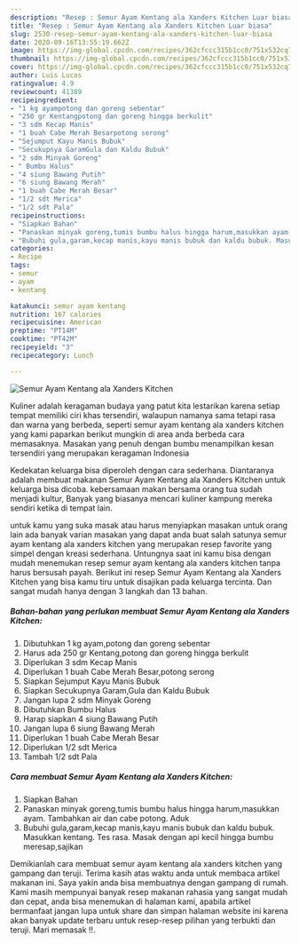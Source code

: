 ```yaml
---
description: "Resep : Semur Ayam Kentang ala Xanders Kitchen Luar biasa"
title: "Resep : Semur Ayam Kentang ala Xanders Kitchen Luar biasa"
slug: 2530-resep-semur-ayam-kentang-ala-xanders-kitchen-luar-biasa
date: 2020-09-16T13:55:19.662Z
image: https://img-global.cpcdn.com/recipes/362cfccc315b1cc0/751x532cq70/semur-ayam-kentang-ala-xanders-kitchen-foto-resep-utama.jpg
thumbnail: https://img-global.cpcdn.com/recipes/362cfccc315b1cc0/751x532cq70/semur-ayam-kentang-ala-xanders-kitchen-foto-resep-utama.jpg
cover: https://img-global.cpcdn.com/recipes/362cfccc315b1cc0/751x532cq70/semur-ayam-kentang-ala-xanders-kitchen-foto-resep-utama.jpg
author: Luis Lucas
ratingvalue: 4.9
reviewcount: 41389
recipeingredient:
- "1 kg ayampotong dan goreng sebentar"
- "250 gr Kentangpotong dan goreng hingga berkulit"
- "3 sdm Kecap Manis"
- "1 buah Cabe Merah Besarpotong serong"
- "Sejumput Kayu Manis Bubuk"
- "Secukupnya GaramGula dan Kaldu Bubuk"
- "2 sdm Minyak Goreng"
- " Bumbu Halus"
- "4 siung Bawang Putih"
- "6 siung Bawang Merah"
- "1 buah Cabe Merah Besar"
- "1/2 sdt Merica"
- "1/2 sdt Pala"
recipeinstructions:
- "Siapkan Bahan"
- "Panaskan minyak goreng,tumis bumbu halus hingga harum,masukkan ayam. Tambahkan air dan cabe potong. Aduk"
- "Bubuhi gula,garam,kecap manis,kayu manis bubuk dan kaldu bubuk. Masukkan kentang. Tes rasa. Masak dengan api kecil hingga bumbu meresap,sajikan"
categories:
- Recipe
tags:
- semur
- ayam
- kentang

katakunci: semur ayam kentang 
nutrition: 167 calories
recipecuisine: American
preptime: "PT14M"
cooktime: "PT42M"
recipeyield: "3"
recipecategory: Lunch

---
```



![Semur Ayam Kentang ala Xanders Kitchen](https://img-global.cpcdn.com/recipes/362cfccc315b1cc0/751x532cq70/semur-ayam-kentang-ala-xanders-kitchen-foto-resep-utama.jpg)

Kuliner adalah keragaman budaya yang patut kita lestarikan karena setiap tempat memiliki ciri khas tersendiri, walaupun namanya sama tetapi rasa dan warna yang berbeda, seperti semur ayam kentang ala xanders kitchen yang kami paparkan berikut mungkin di area anda berbeda cara memasaknya. Masakan yang penuh dengan bumbu menampilkan kesan tersendiri yang merupakan keragaman Indonesia

Kedekatan keluarga bisa diperoleh dengan cara sederhana. Diantaranya adalah membuat makanan Semur Ayam Kentang ala Xanders Kitchen untuk keluarga bisa dicoba. kebersamaan makan bersama orang tua sudah menjadi kultur, Banyak yang biasanya mencari kuliner kampung mereka sendiri ketika di tempat lain.



untuk kamu yang suka masak atau harus menyiapkan masakan untuk orang lain ada banyak varian masakan yang dapat anda buat salah satunya semur ayam kentang ala xanders kitchen yang merupakan resep favorite yang simpel dengan kreasi sederhana. Untungnya saat ini kamu bisa dengan mudah menemukan resep semur ayam kentang ala xanders kitchen tanpa harus bersusah payah.
Berikut ini resep Semur Ayam Kentang ala Xanders Kitchen yang bisa kamu tiru untuk disajikan pada keluarga tercinta. Dan sangat mudah hanya dengan 3 langkah dan 13 bahan.


<!--inarticleads1-->

##### Bahan-bahan yang perlukan membuat Semur Ayam Kentang ala Xanders Kitchen:

1. Dibutuhkan 1 kg ayam,potong dan goreng sebentar
1. Harus ada 250 gr Kentang,potong dan goreng hingga berkulit
1. Diperlukan 3 sdm Kecap Manis
1. Diperlukan 1 buah Cabe Merah Besar,potong serong
1. Siapkan Sejumput Kayu Manis Bubuk
1. Siapkan Secukupnya Garam,Gula dan Kaldu Bubuk
1. Jangan lupa 2 sdm Minyak Goreng
1. Dibutuhkan  Bumbu Halus
1. Harap siapkan 4 siung Bawang Putih
1. Jangan lupa 6 siung Bawang Merah
1. Diperlukan 1 buah Cabe Merah Besar
1. Diperlukan 1/2 sdt Merica
1. Tambah 1/2 sdt Pala




<!--inarticleads2-->

##### Cara membuat  Semur Ayam Kentang ala Xanders Kitchen:

1. Siapkan Bahan
1. Panaskan minyak goreng,tumis bumbu halus hingga harum,masukkan ayam. Tambahkan air dan cabe potong. Aduk
1. Bubuhi gula,garam,kecap manis,kayu manis bubuk dan kaldu bubuk. Masukkan kentang. Tes rasa. Masak dengan api kecil hingga bumbu meresap,sajikan




Demikianlah cara membuat semur ayam kentang ala xanders kitchen yang gampang dan teruji. Terima kasih atas waktu anda untuk membaca artikel makanan ini. Saya yakin anda bisa membuatnya dengan gampang di rumah. Kami masih mempunyai banyak resep makanan rahasia yang sangat mudah dan cepat, anda bisa menemukan di halaman kami, apabila artikel bermanfaat jangan lupa untuk share dan simpan halaman website ini karena akan banyak update terbaru untuk resep-resep pilihan yang terbukti dan teruji. Mari memasak !!. 
